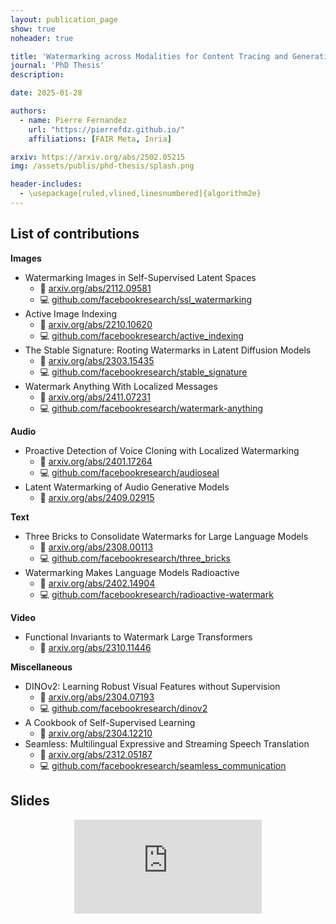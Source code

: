 ```yaml
---
layout: publication_page
show: true
noheader: true

title: 'Watermarking across Modalities for Content Tracing and Generative AI'
journal: 'PhD Thesis'
description: 

date: 2025-01-28

authors:
  - name: Pierre Fernandez
    url: "https://pierrefdz.github.io/"
    affiliations: [FAIR Meta, Inria]

arxiv: https://arxiv.org/abs/2502.05215
img: /assets/publis/phd-thesis/splash.png

header-includes:
  - \usepackage[ruled,vlined,linesnumbered]{algorithm2e}
---
```


## List of contributions

**Images**

- Watermarking Images in Self-Supervised Latent Spaces  
  - 📄 [arxiv.org/abs/2112.09581](https://arxiv.org/abs/2112.09581)
  - 💻 [github.com/facebookresearch/ssl_watermarking](https://github.com/facebookresearch/ssl_watermarking)
- Active Image Indexing  
  - 📄 [arxiv.org/abs/2210.10620](https://arxiv.org/abs/2210.10620)  
  - 💻 [github.com/facebookresearch/active_indexing](https://github.com/facebookresearch/active_indexing)
- The Stable Signature: Rooting Watermarks in Latent Diffusion Models  
  - 📄 [arxiv.org/abs/2303.15435](https://arxiv.org/abs/2303.15435)
  - 💻 [github.com/facebookresearch/stable_signature](https://github.com/facebookresearch/stable_signature)
- Watermark Anything With Localized Messages  
  - 📄 [arxiv.org/abs/2411.07231](https://arxiv.org/abs/2411.07231) 
  - 💻 [github.com/facebookresearch/watermark-anything](https://github.com/facebookresearch/watermark-anything)

**Audio**

- Proactive Detection of Voice Cloning with Localized Watermarking  
  - 📄 [arxiv.org/abs/2401.17264](https://arxiv.org/abs/2401.17264)  
  - 💻 [github.com/facebookresearch/audioseal](https://github.com/facebookresearch/audioseal)
- Latent Watermarking of Audio Generative Models
  - 📄 [arxiv.org/abs/2409.02915](https://arxiv.org/abs/2409.02915)

**Text**

- Three Bricks to Consolidate Watermarks for Large Language Models
  - 📄 [arxiv.org/abs/2308.00113](https://arxiv.org/abs/2308.00113)
  - 💻 [github.com/facebookresearch/three_bricks](https://github.com/facebookresearch/three_bricks)
- Watermarking Makes Language Models Radioactive  
  - 📄 [arxiv.org/abs/2402.14904](https://arxiv.org/abs/2402.14904)  
  - 💻 [github.com/facebookresearch/radioactive-watermark](https://github.com/facebookresearch/radioactive-watermark)

**Video**

- Functional Invariants to Watermark Large Transformers  
  - 📄 [arxiv.org/abs/2310.11446](https://arxiv.org/abs/2310.11446)  

**Miscellaneous**

- DINOv2: Learning Robust Visual Features without Supervision  
  - 📄 [arxiv.org/abs/2304.07193](https://arxiv.org/abs/2304.07193)  
  - 💻 [github.com/facebookresearch/dinov2](https://github.com/facebookresearch/dinov2)
- A Cookbook of Self-Supervised Learning  
  - 📄 [arxiv.org/abs/2304.12210](https://arxiv.org/abs/2304.12210)  
- Seamless: Multilingual Expressive and Streaming Speech Translation  
  - 📄 [arxiv.org/abs/2312.05187](https://arxiv.org/abs/2312.05187)  
  - 💻 [github.com/facebookresearch/seamless_communication](https://github.com/facebookresearch/seamless_communication)

## Slides

<p align="center" class="img-fluid mt-2">
  <iframe src="https://docs.google.com/presentation/d/e/2PACX-1vTt6savFuYiTPufjX7TT_Ylow2NJf3DpckHpBEvQGmS7C61Th96LJDTZ9JReTcSxhiSVTff2mm525c0/embed?start=false&loop=false&delayms=1000" frameborder="0" class="video" allowfullscreen="true" mozallowfullscreen="true" webkitallowfullscreen="true"></iframe>
</p>